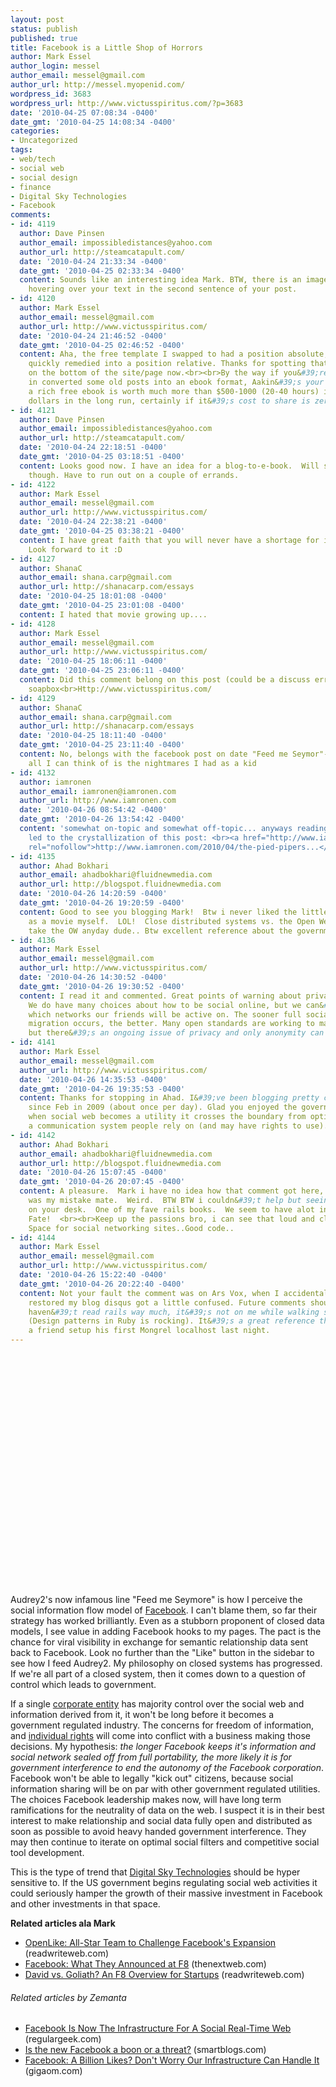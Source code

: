 ```yaml
---
layout: post
status: publish
published: true
title: Facebook is a Little Shop of Horrors
author: Mark Essel
author_login: messel
author_email: messel@gmail.com
author_url: http://messel.myopenid.com/
wordpress_id: 3683
wordpress_url: http://www.victusspiritus.com/?p=3683
date: '2010-04-25 07:08:34 -0400'
date_gmt: '2010-04-25 14:08:34 -0400'
categories:
- Uncategorized
tags:
- web/tech
- social web
- social design
- finance
- Digital Sky Technologies
- Facebook
comments:
- id: 4119
  author: Dave Pinsen
  author_email: impossibledistances@yahoo.com
  author_url: http://steamcatapult.com/
  date: '2010-04-24 21:33:34 -0400'
  date_gmt: '2010-04-25 02:33:34 -0400'
  content: Sounds like an interesting idea Mark. BTW, there is an image/hyperlink
    hovering over your text in the second sentence of your post.
- id: 4120
  author: Mark Essel
  author_email: messel@gmail.com
  author_url: http://www.victusspiritus.com/
  date: '2010-04-24 21:46:52 -0400'
  date_gmt: '2010-04-25 02:46:52 -0400'
  content: Aha, the free template I swapped to had a position absolute, which I&#39;ve
    quickly remedied into a position relative. Thanks for spotting that, should be
    on the bottom of the site/page now.<br><br>By the way if you&#39;re interested
    in converted some old posts into an ebook format, Aakin&#39;s your man. I think
    a rich free ebook is worth much more than $500-1000 (20-40 hours) in marketing
    dollars in the long run, certainly if it&#39;s cost to share is zero.
- id: 4121
  author: Dave Pinsen
  author_email: impossibledistances@yahoo.com
  author_url: http://steamcatapult.com/
  date: '2010-04-24 22:18:51 -0400'
  date_gmt: '2010-04-25 03:18:51 -0400'
  content: Looks good now. I have an idea for a blog-to-e-book.  Will share later
    though. Have to run out on a couple of errands.
- id: 4122
  author: Mark Essel
  author_email: messel@gmail.com
  author_url: http://www.victusspiritus.com/
  date: '2010-04-24 22:38:21 -0400'
  date_gmt: '2010-04-25 03:38:21 -0400'
  content: I have great faith that you will never have a shortage for intriguing ideas.
    Look forward to it :D
- id: 4127
  author: ShanaC
  author_email: shana.carp@gmail.com
  author_url: http://shanacarp.com/essays
  date: '2010-04-25 18:01:08 -0400'
  date_gmt: '2010-04-25 23:01:08 -0400'
  content: I hated that movie growing up....
- id: 4128
  author: Mark Essel
  author_email: messel@gmail.com
  author_url: http://www.victusspiritus.com/
  date: '2010-04-25 18:06:11 -0400'
  date_gmt: '2010-04-25 23:06:11 -0400'
  content: Did this comment belong on this post (could be a discuss error)?<br><br>My
    soapbox<br>Http://www.victusspiritus.com/
- id: 4129
  author: ShanaC
  author_email: shana.carp@gmail.com
  author_url: http://shanacarp.com/essays
  date: '2010-04-25 18:11:40 -0400'
  date_gmt: '2010-04-25 23:11:40 -0400'
  content: No, belongs with the facebook post on date "Feed me Seymor"- for some reason
    all I can think of is the nightmares I had as a kid
- id: 4132
  author: iamronen
  author_email: iamronen@iamronen.com
  author_url: http://www.iamronen.com
  date: '2010-04-26 08:54:42 -0400'
  date_gmt: '2010-04-26 13:54:42 -0400'
  content: 'somewhat on-topic and somewhat off-topic... anyways reading this post
    led to the crystallization of this post: <br><a href="http://www.iamronen.com/2010/04/the-pied-pipers-of-facebook/"
    rel="nofollow">http://www.iamronen.com/2010/04/the-pied-pipers...</a>'
- id: 4135
  author: Ahad Bokhari
  author_email: ahadbokhari@fluidnewmedia.com
  author_url: http://blogspot.fluidnewmedia.com
  date: '2010-04-26 14:20:59 -0400'
  date_gmt: '2010-04-26 19:20:59 -0400'
  content: Good to see you blogging Mark!  Btw i never liked the little shop of horrors
    as a movie myself.  LOL!  Close distributed systems vs. the Open Web.  I&#39;ll
    take the OW anyday dude.. Btw excellent reference about the government.
- id: 4136
  author: Mark Essel
  author_email: messel@gmail.com
  author_url: http://www.victusspiritus.com/
  date: '2010-04-26 14:30:52 -0400'
  date_gmt: '2010-04-26 19:30:52 -0400'
  content: I read it and commented. Great points of warning about privacy concerns.
    We do have many choices about how to be social online, but we can&#39;t choose
    which networks our friends will be active on. The sooner full social web data
    migration occurs, the better. Many open standards are working to make that possible,
    but there&#39;s an ongoing issue of privacy and only anonymity can protect that.
- id: 4141
  author: Mark Essel
  author_email: messel@gmail.com
  author_url: http://www.victusspiritus.com/
  date: '2010-04-26 14:35:53 -0400'
  date_gmt: '2010-04-26 19:35:53 -0400'
  content: Thanks for stopping in Ahad. I&#39;ve been blogging pretty consistently
    since Feb in 2009 (about once per day). Glad you enjoyed the government reference,
    when social web becomes a utility it crosses the boundary from optional tool to
    a communication system people rely on (and may have rights to use).
- id: 4142
  author: Ahad Bokhari
  author_email: ahadbokhari@fluidnewmedia.com
  author_url: http://blogspot.fluidnewmedia.com
  date: '2010-04-26 15:07:45 -0400'
  date_gmt: '2010-04-26 20:07:45 -0400'
  content: A pleasure.  Mark i have no idea how that comment got here, apologies it
    was my mistake mate.  Weird.  BTW BTW i couldn&#39;t help but seeing RAILS WAY
    on your desk.  One of my fave rails books.  We seem to have alot in common Mr.
    Fate!  <br><br>Keep up the passions bro, i can see that loud and clear!  Try Rails
    Space for social networking sites..Good code..
- id: 4144
  author: Mark Essel
  author_email: messel@gmail.com
  author_url: http://www.victusspiritus.com/
  date: '2010-04-26 15:22:40 -0400'
  date_gmt: '2010-04-26 20:22:40 -0400'
  content: Not your fault the comment was on Ars Vox, when I accidentally nuked and
    restored my blog disqus got a little confused. Future comments should be ok.<br><br>I
    haven&#39;t read rails way much, it&#39;s not on me while walking so I read blogs/ebooks
    (Design patterns in Ruby is rocking). It&#39;s a great reference though. Helped
    a friend setup his first Mongrel localhost last night.
---
```

<p><object classid="clsid:d27cdb6e-ae6d-11cf-96b8-444553540000" width="480" height="385" codebase="http://download.macromedia.com/pub/shockwave/cabs/flash/swflash.cab#version=6,0,40,0"><param name="allowFullScreen" value="true" /><param name="allowscriptaccess" value="always" /><param name="src" value="http://www.youtube.com/v/BGRN39oifsE&amp;hl=en_US&amp;fs=1&amp;" /><param name="allowfullscreen" value="true" /><embed type="application/x-shockwave-flash" width="480" height="385" src="http://www.youtube.com/v/BGRN39oifsE&amp;hl=en_US&amp;fs=1&amp;" allowscriptaccess="always" allowfullscreen="true"></embed></object><br />
Audrey2's now infamous line "Feed me Seymore" is how I perceive the social information flow model of <a class="zem_slink" title="Facebook" rel="homepage" href="http://facebook.com">Facebook</a>. I can't blame them, so far their strategy has worked brilliantly. Even as a stubborn proponent of closed data models, I see value in adding Facebook hooks to my pages. The pact is the chance for viral visibility in exchange for semantic relationship data sent back to Facebook. Look no further than the "Like" button in the sidebar to see how I feed Audrey2. My philosophy on closed systems has progressed. If we're all part of a closed system, then it comes down to a question of control which leads to government.</p>
<p>If a single <a class="zem_slink" title="Corporation" rel="wikipedia" href="http://en.wikipedia.org/wiki/Corporation">corporate entity</a> has majority control over the social web and information derived from it, it won't be long before it becomes a government regulated industry. The concerns for freedom of information, and <a class="zem_slink" title="Individual rights" rel="wikipedia" href="http://en.wikipedia.org/wiki/Individual_rights">individual rights</a> will come into conflict with a business making those decisions. My hypothesis: <em>the longer Facebook keeps it's information and social network sealed off from full portability, the more likely it is for government interference to end the autonomy of the Facebook corporation</em>. Facebook won't be able to legally "kick out" citizens, because social information sharing will be on par with other government regulated utilities. The choices Facebook leadership makes now, will have long term ramifications for the neutrality of data on the web. I suspect it is in their best interest to make relationship and social data fully open and distributed as soon as possible to avoid heavy handed government interference. They may then continue to iterate on optimal social filters and competitive social tool development.</p>
<p>This is the type of trend that <a href="http://www.dst-global.com/">Digital Sky Technologies</a> should be hyper sensitive to. If the US government begins regulating social web activities it could seriously hamper the growth of their massive investment in Facebook and other investments in that space.</p>
<p><strong>Related articles ala Mark</strong></p>
<ul>
<li><a href="http://www.readwriteweb.com/archives/openlike_all-start_team_to_challenge_to_facebooks.php">OpenLike: All-Star Team to Challenge Facebook's Expansion</a> (readwriteweb.com)</li>
<li><a href="http://thenextweb.com/socialmedia/2010/04/21/facebook-what-they-announced-at-f8/">Facebook: What They Announced at F8</a> (thenextweb.com)</li>
<li><a href="http://www.readwriteweb.com/start/2010/04/david-versus-goliath-a-f8-overview-for-startups.php">David vs. Goliath? An F8 Overview for Startups</a> (readwriteweb.com)</li>
</ul>
<h6 class="zemanta-related-title" style="font-size: 1em;">Related articles by Zemanta</h6>
<ul class="zemanta-article-ul">
<li class="zemanta-article-ul-li"><a href="http://regulargeek.com/2010/04/22/facebook-is-now-the-infrastructure-for-a-social-real-time-web/">Facebook Is Now The Infrastructure For A Social Real-Time Web</a> (regulargeek.com)</li>
<li class="zemanta-article-ul-li"><a href="http://smartblogs.com/socialmedia/2010/04/22/is-the-new-facebook-a-boon-or-a-threat/">Is the new Facebook a boon or a threat?</a> (smartblogs.com)</li>
<li class="zemanta-article-ul-li"><a href="http://gigaom.com/2010/04/21/facebook-billion-likes-infrastructure/">Facebook: A Billion Likes? Don't Worry Our Infrastructure Can Handle It</a> (gigaom.com)</li>
</ul>

